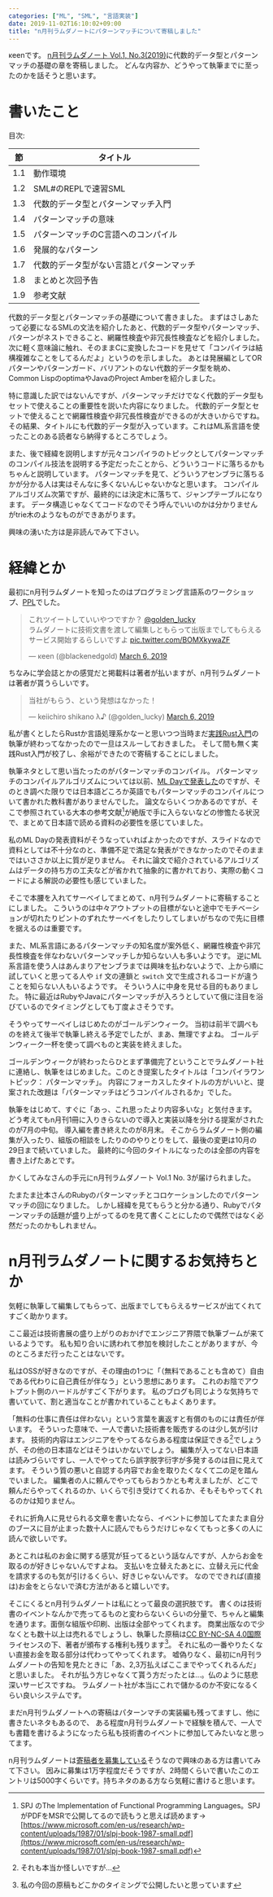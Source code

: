 ```yaml
---
categories: ["ML", "SML", "言語実装"]
date: 2019-11-02T16:10:02+09:00
title: "n月刊ラムダノートにパターンマッチについて寄稿しました"
---
```


κeenです。
[n月刊ラムダノート Vol.1, No.3(2019)](https://www.lambdanote.com/collections/n/products/nmonthly-vol-1-no-3-2019)に代数的データ型とパターンマッチの基礎の章を寄稿しました。
どんな内容か、どうやって執筆までに至ったのかを話そうと思います。
<!--more-->

# 書いたこと

目次:

| 節  | タイトル |
|-----|----------|
| 1.1 | 動作環境 |
| 1.2 | SML#のREPLで速習SML |
| 1.3 | 代数的データ型とパターンマッチ入門 |
| 1.4 | パターンマッチの意味 |
| 1.5 | パターンマッチのC言語へのコンパイル |
| 1.6 | 発展的なパターン |
| 1.7 | 代数的データ型がない言語とパターンマッチ |
| 1.8 | まとめと次回予告 |
| 1.9 | 参考文献 |

代数的データ型とパターンマッチの基礎について書きました。
まずはさしあたって必要になるSMLの文法を紹介したあと、代数的データ型やパターンマッチ、パターンがネストできること、網羅性検査や非冗長性検査などを紹介しました。
次に軽く意味論に触れ、そのままCに変換したコードを見せて「コンパイラは結構複雑なことをしてるんだよ」というのを示しました。
あとは発展編としてORパターンやパターンガード、バリアントのない代数的データ型を眺め、Common LispのoptimaやJavaのProject Amberを紹介しました。

特に意識した訳ではないんですが、パターンマッチだけでなく代数的データ型もセットで使えることの重要性を説いた内容になりました。
代数的データ型とセットで使えることで網羅性検査や非冗長性検査ができるのが大きいからですね。
その結果、タイトルにも代数的データ型が入っています。これはML系言語を使ったことのある読者なら納得するところでしょう。

また、後で経緯を説明しますが元々コンパイラのトピックとしてパターンマッチのコンパイル技法を説明する予定だったことから、どういうコードに落ちるかもちゃんと説明しています。
パターンマッチを見て、どういうアセンブラに落ちるかが分かる人は実はそんなに多くないんじゃないかなと思います。
コンパイルアルゴリズム次第ですが、最終的には決定木に落ちて、ジャンプテーブルになります。
データ構造じゃなくてコードなのでそう呼んでいいのかは分かりませんがtrie木のようなものができあがります。

興味の湧いた方は是非読んでみて下さい。

# 経緯とか

最初にn月刊ラムダノートを知ったのはプログラミング言語系のワークショップ、[PPL](https://jssst-ppl.org/workshop/2019/)でした。

<blockquote class="twitter-tweet"><p lang="ja" dir="ltr">これツイートしていいやつですか？ <a href="https://twitter.com/golden_lucky?ref_src=twsrc%5Etfw">@golden_lucky</a> <br>ラムダノートに技術文書を渡して編集しともらって出版までしてもらえるサービス開始するらしいですよ <a href="https://t.co/BOMXkywaZF">pic.twitter.com/BOMXkywaZF</a></p>&mdash; κeen (@blackenedgold) <a href="https://twitter.com/blackenedgold/status/1103191327888498688?ref_src=twsrc%5Etfw">March 6, 2019</a></blockquote>

ちなみに学会誌とかの感覚だと掲載料は著者が払いますが、n月刊ラムダノートは著者が貰うらしいです。

<blockquote class="twitter-tweet"><p lang="ja" dir="ltr">当社がもらう、という発想はなかった！</p>&mdash; keiichiro shikano λ♪ (@golden_lucky) <a href="https://twitter.com/golden_lucky/status/1103193844441526272?ref_src=twsrc%5Etfw">March 6, 2019</a></blockquote> <script async src="https://platform.twitter.com/widgets.js" charset="utf-8"></script> 


私が書くとしたらRustか言語処理系かなーと思いつつ当時まだ[実践Rust入門](https://gihyo.jp/book/2019/978-4-297-10559-4)の執筆が終わってなかったので一旦はスルーしておきました。
そして間も無く実践Rust入門が校了し、余裕ができたので寄稿することにしました。

執筆ネタとして思い当たったのがパターンマッチのコンパイル。
パターンマッチのコンパイルアルゴリズムについては以前、[ML Dayで発表した](https://keens.github.io/slide/inside_pattern_machings/)のですが、そのとき調べた限りでは日本語どころか英語でもパターンマッチのコンパイルについて書かれた教科書がありませんでした。
論文ならいくつかあるのですが、そこで参照されている大本の参考文献[^1]が絶版で手に入らないなどの惨憺たる状況で、まとめて日本語で読める資料の必要性を感じていました。

[^1]: SPJ のThe Implementation of Functional Programming Languages。SPJがPDFをMSRで公開してるので読もうと思えば読めます→ [https://www.microsoft.com/en-us/research/wp-content/uploads/1987/01/slpj-book-1987-small.pdf](https://www.microsoft.com/en-us/research/wp-content/uploads/1987/01/slpj-book-1987-small.pdf)

私のML Dayの発表資料がそうなっていればよかったのですが、スライドなので資料としては不十分なのと、準備不足で満足な発表ができなかったのでそのままではいささか以上に質が足りません。
それに論文で紹介されているアルゴリズムはデータの持ち方の工夫などが省かれて抽象的に書かれており、実際の動くコードによる解説の必要性も感じていました。

そこで本腰を入れてサーベイしてまとめて、n月刊ラムダノートに寄稿することにしました。
こういうのは中々アウトプットの目標がないと途中でモチベーションが切れたりピントのずれたサーベイをしたりしてしまいがちなので先に目標を据えるのは重要です。

また、ML系言語にあるパターンマッチの知名度が案外低く、網羅性検査や非冗長性検査を伴なわないパターンマッチしか知らない人も多いようです。
逆にML系言語を使う人はあんまりアセンブラまでは興味を払わないようで、上から順に試していくと思ってる人や `if` 文の連鎖と `switch` 文で生成されるコードが違うことを知らない人もいるようです。
そういう人に中身を見せる目的もありました。
特に最近はRubyやJavaにパターンマッチが入ろうとしていて俄に注目を浴びているのでタイミングとしても丁度よさそうです。


そうやってサーベイしはじめたのがゴールデンウィーク。
当初は前半で調べものを終えて後半で執筆し終える予定でしたが、まあ、無理ですよね。
ゴールデンウィーク一杯を使って調べものと実装を終えました。

ゴールデンウィークが終わったらひとまず準備完了ということでラムダノート社に連絡し、執筆をはじめました。このとき提案したタイトルは「コンパイラワントピック： パターンマッチ」。
内容にフォーカスしたタイトルの方がいいと、提案された改題は「パターンマッチはどうコンパイルされるか」でした。

執筆をはじめて、すぐに「あっ、これ思ったより内容多いな」と気付きます。
どう考えてもn月刊1冊に入りきらないので導入と実装以降を分ける提案がされたのが7月の中旬。
導入編を書き終えたのが8月末。
そこからラムダノート側の編集が入ったり、組版の相談をしたりののやりとりをして、最後の変更は10月の29日まで続いていました。
最終的に今回のタイトルになったのは全部の内容を書き上げたあとです。


かくしてみなさんの手元にn月刊ラムダノート Vol.1 No. 3が届けられました。

たまたま辻本さんのRubyのパターンマッチとコロケーションしたのでパターンマッチの回になりました。
しかし経緯を見てもらうと分かる通り、Rubyでパターンマッチの話題が盛り上がってるのを見て書くことにしたので偶然ではなく必然だったのかもしれません。

# n月刊ラムダノートに関するお気持ちとか

気軽に執筆して編集してもらって、出版までしてもらえるサービスが出てくれてすごく助かります。

ここ最近は技術書展の盛り上がりのおかげでエンジニア界隈で執筆ブームが来ているようです。
私も知り合いに誘われて参加を検討したことがありますが、今のところまだ行ったことはないです。

私はOSSが好きなのですが、その理由の1つに「（無料であることも含めて）自由である代わりに自己責任が伴なう」という思想にあります。
これのお陰でアウトプット側のハードルがすごく下がります。
私のブログも同じような気持ちで書いていて、割と適当なことが書かれていることもよくあります。

「無料の仕事に責任は伴わない」という言葉を裏返すと有償のものには責任が伴います。
そういった意味で、一人で書いた技術書を販売するのは少し気が引けます。
技術的内容はエンジニアをやってるならある程度は保証できる[^※]でしょうが、その他の日本語などはそうはいかないでしょう。
編集が入ってない日本語は読みづらいですし、一人でやってたら誤字脱字衍字が多発するのは目に見えてます。
そういう質の悪いと自認する内容でお金を取りたくなくて二の足を踏んでいました。
編集者の人に頼んでやってもらおうかとも考えましたが、どこで頼んだらやってくれるのか、いくらで引き受けてくれるか、そもそもやってくれるのかは知りません。

[^※]: それも本当か怪しいですが…

それに折角人に見せられる文章を書いたなら、イベントに参加してたまたま自分のブースに目が止まった数十人に読んでもらうだけじゃなくてもっと多くの人に読んで欲しいです。

あとこれは私のお金に関する感覚が狂ってるという話なんですが、人からお金を取るのが好きじゃないんですよね。
支払いを立替えたあとに、立替え元に代金を請求するのも気が引けるくらい、好きじゃないんです。
なのでできれば(直接は)お金をとらないで済む方法があると嬉しいです。

そこにくるとn月刊ラムダノートは私にとって最良の選択肢です。
書くのは技術書のイベントなんかで売ってるものと変わらないくらいの分量で、ちゃんと編集を通ります。面倒な組版や印刷、出版は全部やってくれます。
商業出版なので少なくとも数十以上は売れるでしょうし、執筆した原稿は[CC BY-NC-SA 4.0国際](https://creativecommons.org/licenses/by-nc-sa/4.0/)ライセンスの下、著者が頒布する権利も残ります[^2]。
それに私の一番やりたくない直接お金を取る部分は代わってやってくれます。
嘘偽りなく、最初にn月刊ラムダノートの告知を見たときに「あ、2,3万払えばここまでやってくれるんだ」と思いました。
それが払う方じゃなくて貰う方だったとは…。仏のように慈悲深いサービスですね。
ラムダノート社が本当にこれで儲かるのか不安になるくらい良いシステムです。

[^2]: 私の今回の原稿もどこかのタイミングで公開したいと思っています

まだn月刊ラムダノートへの寄稿はパターンマチの実装編も残ってますし、他に書きたいネタもあるので、
ある程度n月刊ラムダノートで経験を積んで、一人でも書籍を書けるようになったら私も技術書のイベントに参加してみたいなと思ってます。


n月刊ラムダノートは[寄稿者を募集している](https://www.lambdanote.com/blogs/news/n-1)そうなので興味のある方は書いてみて下さい。
因みに募集は1万字程度だそうですが、2時間くらいで書いたこのエントリは5000字くらいです。持ちネタのある方なら気軽に書けると思います。
